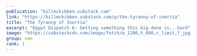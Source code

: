 ```yaml
---
publication: "billmckibben.substack.com"
link: "https://billmckibben.substack.com/p/the-tyranny-of-inertia"
title: "The Tyranny of Inertia"
excerpt: "Egypt Dispatch 6: Getting something this big done is...hard"
image: "https://substackcdn.com/image/fetch/w_1200,h_600,c_limit,f_jpg,q_auto:good,fl_progressive:steep/https%3A%2F%2Fbucketeer-e05bbc84-baa3-437e-9518-adb32be77984.s3.amazonaws.com%2Fpublic%2Fimages%2F785e1c0b-c7fc-4aa7-924a-a5c6eece6513_5100x3614.jpeg"
group: con
rank: 1
---
```

